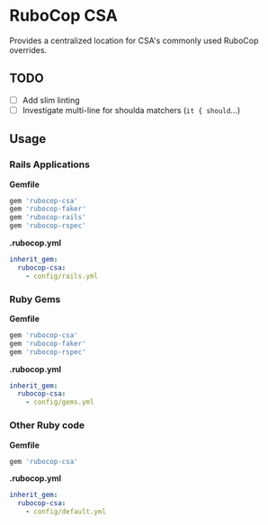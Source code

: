 # RuboCop CSA

Provides a centralized location for CSA's commonly used RuboCop overrides.

## TODO

- [ ] Add slim linting
- [ ] Investigate multi-line for shoulda matchers (`it { should`...)

## Usage

### Rails Applications

**Gemfile**

```ruby
gem 'rubocop-csa'
gem 'rubocop-faker'
gem 'rubocop-rails'
gem 'rubocop-rspec'
```

**.rubocop.yml**

```yaml
inherit_gem:
  rubocop-csa:
    - config/rails.yml
```

### Ruby Gems

**Gemfile**

```ruby
gem 'rubocop-csa'
gem 'rubocop-faker'
gem 'rubocop-rspec'
```

**.rubocop.yml**

```yaml
inherit_gem:
  rubocop-csa:
    - config/gems.yml
```

### Other Ruby code

**Gemfile**

```ruby
gem 'rubocop-csa'
```

**.rubocop.yml**

```yaml
inherit_gem:
  rubocop-csa:
    - config/default.yml
```
